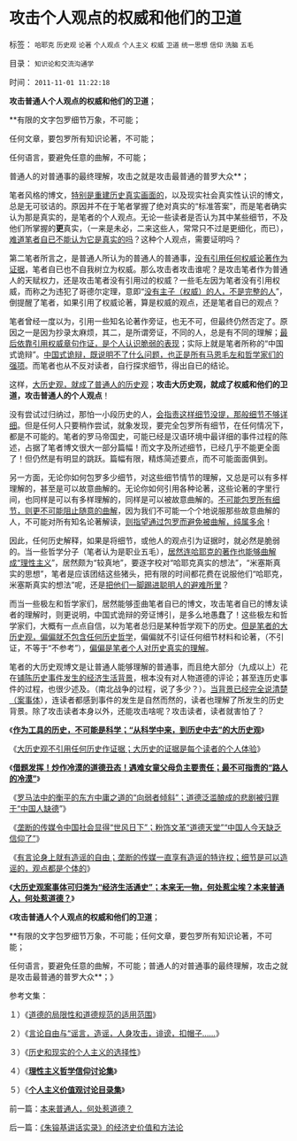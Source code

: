 # 攻击个人观点的权威和他们的卫道

标签： `哈耶克` `历史观` `论著` `个人观点` `个人主义` `权威` `卫道` `统一思想` `信仰` `洗脑` `五毛` 

目录： `知识论和交流沟通学`

时间： `2011-11-01 11:22:18`

**攻击普通人个人观点的权威和他们的卫道**；

**有限的文字包罗细节万象，不可能；

任何文章，要包罗所有知识论著，不可能；

任何语言，要避免任意的曲解，不可能；

普通人的对普通事的最终理解，攻击之就是攻击最普通的普罗大众**；

笔者风格的博文，[特别是重建历史真实画面的](../../../2009/5/26/实证采样量和实证关系，“真相”和证据.md)，以及现实社会真实性认识的博文，总是无可驳诘的。原因并不在于笔者掌握了绝对真实的“标准答案”，而是笔者确实认为那是真实的，是笔者的个人观点。无论一些读者是否认为其中某些细节，不及他们所掌握的**更**真实，（一来是未必，二来这些人，常常只不过是更细化，而已），[难道笔者自已不能认为它是真实的吗](../../../2011/7/2/绝对真实的谎言.md)？这种个人观点，需要证明吗？

第二笔者所言之，是普通人所认为的普通人的普通事，[没有引用任何权威论著作为证据](../../../2010/11/1/为什么权威的历史不是科学？.md)，笔者自已也不自我树立为权威。那么攻击者攻击谁呢？是攻击笔者作为普通人的天赋权力，还是攻击笔者没有引用过的权威？一些毛左因为笔者没有引用权威，而称之为违犯了哥德尔定理，意即“[没有主子（权威）的人，不是完整的人](../../../2010/10/19/“没有主子的人不是完整的人”和美国佬的精神.md)”，倒提醒了笔者，如果引用了权威论著，算是权威的观点，还是笔者自已的观点？

笔者曾经一度以为，引用一些知名论著作旁证，也无不可，但最终仍然否定了。原因之一是因为抄录太麻烦，其二，是所谓旁证，不同的人，总是有不同的理解；[最后依靠引用权威章句作证，是个人认识脆弱的表现](../../../2010/5/20/为什么我的观点就是对的？别人是错的？.md)；实际上就是笔者所称的“中国式诡辩”。[中国式诡辩，既说明不了什么问题，也正是所有马恩毛左和哲学家们的强项](../../../2011/1/31/中国式诡辩：拉起虎皮作大旗，掉掉书包吹牛皮.md)。而笔者也从不反对读者，自行探求细节，得出自已的结论。

这样，[大历史观，就成了普通人的历史观](../../../2011/10/8/普通人能理解的“普通的人，普通的事”.md)；**攻击大历史观，就成了权威和他们的卫道，攻击普通人的个人观点**！

没有尝试过归纳过，那怕一小段历史的人，[会指责这样细节没提，那般细节不够详细](../../../2010/4/21/大维度历史观允许在细节上“自圆其说”.md)。但是任何人只要稍作尝试，就象发现，要完全包罗所有细节，在任何情况下，都是不可能的。笔者的罗马帝国史，可能已经是汉语环境中最详细的事件过程的陈述，占据了笔者博文很大一部分篇幅！而文字及所述细节，已经几乎不能更全面了！但仍然是有明显的跳跃。篇幅有限，精炼简述要点，而不可能面面俱到。

另一方面，无论你如何包罗多少细节，对这些细节情节的理解，又总是可以有多样理解的，甚至是可以故意曲解的。无论你如何引用各种论著，这些论著的字里行间，也同样是可以有多样理解的，同样是可以被故意曲解的。[不可能包罗所有细节，则更不可能阻止随意的曲解](../../../2010/4/13/历史的细考权威没有“更权威”的发言权.md)，因为我们不可能一个个地说服那些故意曲解的人，不可能对所有知名论著解读，[则指望通过包罗而避免被曲解，纯属多余](../../../2011/6/26/结论是个体性的，谎言只能针对细节.md)！

因此，任何历史解释，如果是将细节，或他人的观点引为证据时，就必然是脆弱的。当一些哲学分子（笔者认为是职业五毛），[居然连哈耶克的著作也能够曲解成“理性主义](../../../2011/2/26/哈耶克分子和“民主的权威”.md)”，居然颇为“较真地”，要逐字校对“哈耶克真实的想法”，“米塞斯真实的思想”，笔者是应该团结这些猪头，把有限的时间都花费在说服他们“哈耶克，米塞斯真实的想法”呢，还是[把他们一脚踢进聪明人的避难所里](../../../2011/3/1/哲学是聪明人的避难所.md)？

而当一些极左和哲学家们，居然能够歪曲笔者自已的博文，攻击笔者自已的博友读者的理解时，则更说明，中国式诡辩的旁证博引，是多么地愚蠢了！这些极左和哲学家们，大概有一点点自信，以为笔者总归是某种哲学观下的历史。[但是笔者的大历史观，偏偏就不包含任何历史哲学](../../../2011/2/14/实体历史学方法论，和历史学派.md)，偏偏就不引证任何细节材料和论著，（不引证，不等于“不参考”），[偏偏是笔者个人对历史真实的理解](../../../2011/6/15/为什么会“同意，ConcuringOpinion？.md)。

笔者的大历史观博文是让普通人能够理解的普通事，而且绝大部分（九成以上）花在[铺陈历史事件发生的经济生活背景](../../../2009/10/19/任何理论批判不倒的“科学实证集”.md)，根本没有对人物道德的评论；甚至连历史事件的过程，也很少述及。（南北战争的过程，说了多少？）。[当背景已经完全说清楚（案事体](../../../2010/5/25/趋势利益是不能“宣传”出来；预测未来就需要客观性；.md)），连读者都感到事件的发生是自然而然的，读者也理解了所发生的历史背景。除了攻击读者本身以外，还能攻击啥呢？攻击读者，读者就害怕了？

《[**作为工具的历史，不可能是科学；“从科学中来，到历史中去”的大历史观**](../../../2011/9/19/历史学家们一般不懂历史；.md)》

《[大历史观不引用任何历史作证据；大历史的证据是每个读者的个人体验](../../../2011/10/8/普通人能理解的“普通的人，普通的事”.md)》

《[**借题发挥！炒作冷漠的道德丑态！遇难女童父母负主要责任；最不可指责的“路人的冷漠”**](../../../2011/10/22/借题发挥!炒作佛山悲剧的道德分子丑态.md)》

《[罗马法中的衡平的东方中庸之道的“向弱者倾斜”；道德泛滥酿成的悲剧被归罪于“中国人缺德](../../../2011/10/22/罗马法衡平的中庸之道的“向弱者倾斜”的传统恶法.md)”》

《[垄断的传媒令中国社会显得“世风日下”；粉饰文革“道德天堂”“中国人今天缺乏信仰了”](../../../2011/11/1/垄断传媒职业道德败坏，令社会显得“世风日下”.md)》

《[有言论身上就有造谣的自由；垄断的传媒一直享有造谣的特许权；细节是可以造谣的，观点都是个体的](../../../2011/11/1/垄断的传媒一直享有造谣的特许权.md)》

《[**大历史观案事体可归类为“经济生活通史”；本来无一物，何处惹尘埃？本来普通人，何处惹道德？**](../../../2011/11/1/本来普通人，何处惹道德？.md)》

《**攻击普通人个人观点的权威和他们的卫道**；

**有限的文字包罗细节万象，不可能；任何文章，要包罗所有知识论著，不可能；

任何语言，要避免任意的曲解，不可能；普通人的对普通事的最终理解，攻击之就是攻击最普通的普罗大众**；》

参考文集：

１）《[道德的局限性和道德规范的适用范围](../../../2009/11/19/道德的局限性和道德规范的适用范围.md)》

２）《[言论自由与“谣言，造谣，人身攻击，诽谤，扣帽子……](../../../2011/6/25/言论自由与“谣言，造谣，人身攻击，诽谤，扣帽子……”.md)》

３）《[历史和现实的个人主义的选择性](../../../2011/6/18/历史现实个人主义的选择性.md)》

４）《[**理性主义哲学信仰讨论集**](../../../2010/5/28/理性主义哲学信仰讨论集.md)》

５）《[**个人主义价值观讨论目录集**](../../../2010/5/21/个人主义价值观讨论目录集.md)》



前一篇：[本来普通人，何处惹道德？](../../../2011/11/1/本来普通人，何处惹道德？.md)

后一篇：[《朱镕基讲话实录》的经济史价值和方法论](../../../2011/11/1/《朱镕基讲话实录》的经济史价值和方法论.md)
